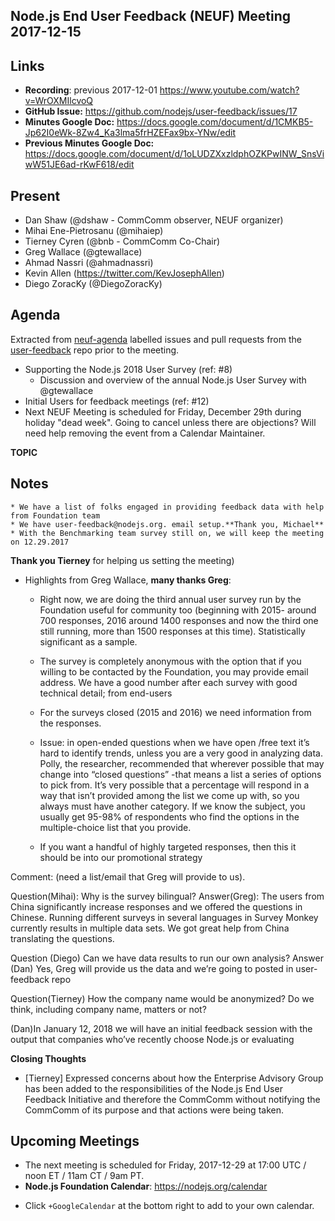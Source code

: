 ## Node.js End User Feedback (NEUF) Meeting 2017-12-15

## Links

* **Recording**:  previous 2017-12-01 https://www.youtube.com/watch?v=WrOXMIlcvoQ 
* **GitHub Issue:** https://github.com/nodejs/user-feedback/issues/17 
* **Minutes Google Doc:** https://docs.google.com/document/d/1CMKB5-Jp62I0eWk-8Zw4_Ka3lma5frHZEFax9bx-YNw/edit
* **Previous Minutes Google Doc:** https://docs.google.com/document/d/1oLUDZXxzldphOZKPwINW_SnsViwW51JE6ad-rKwF618/edit

## Present

- Dan Shaw (@dshaw - CommComm observer, NEUF organizer)
- Mihai Ene-Pietrosanu (@mihaiep)
- Tierney Cyren (@bnb - CommComm Co-Chair)
- Greg Wallace (@gtewallace)
- Ahmad Nassri (@ahmadnassri)
- Kevin Allen (https://twitter.com/KevJosephAllen)
- Diego ZoracKy (@DiegoZoracKy)

## Agenda

Extracted from [neuf-agenda](https://github.com/nodejs/user-feedback/labels/neuf-agenda) labelled issues and pull requests from the [user-feedback](https://github.com/nodejs/user-feedback) repo prior to the meeting.
- Supporting the Node.js 2018 User Survey (ref: #8)
  - Discussion and overview of the annual Node.js User Survey with @gtewallace
- Initial Users for feedback meetings (ref: #12)
- Next NEUF Meeting is scheduled for Friday, December 29th during holiday "dead week". Going to cancel unless there are objections? Will need help removing the event from a Calendar Maintainer.


**TOPIC**

## Notes
	* We have a list of folks engaged in providing feedback data with help from Foundation team 
	* We have user-feedback@nodejs.org. email setup.**Thank you, Michael** 
	* With the Benchmarking team survey still on, we will keep the meeting on 12.29.2017 
  **Thank you Tierney** for helping us setting the meeting)
  * Highlights from Greg Wallace, **many thanks Greg**:
    * Right now, we are doing the third annual user survey run by the Foundation useful 
  for community too (beginning with 2015- around 700 responses, 2016 around 1400 responses 
  and now the third one still running, more than 1500 responses at this time).
  Statistically significant as a sample.
     * The survey is completely anonymous with the option that if you willing to be contacted by the Foundation,
       you may provide email address. We have a good number after each survey with good technical detail; from end-users
       
     * For the surveys closed (2015 and 2016) we need information from the responses.
     
     * Issue: in open-ended questions when we have open /free text it’s hard to identify trends, 
     unless you are a very good in analyzing data. Polly, the researcher, recommended that wherever possible that may
     change into “closed questions” -that means a list a series of options to pick from.
     It’s very possible that a percentage will respond in a way that isn’t provided among the list we come up with,
     so you always must have another category. If we know the subject,
     you usually get 95-98% of respondents who find the options in the multiple-choice list that you provide.
     
     * If you want a handful of highly targeted responses, then this it should be into our promotional strategy
     
Comment: (need a list/email that Greg will provide to us).
 
Question(Mihai): Why is the survey bilingual?
Answer(Greg): The users from China significantly increase responses and we offered the questions in Chinese. Running different surveys in several languages in Survey Monkey currently results in multiple data sets. We got great help from China translating the questions.

Question (Diego) Can we have data results to run our own analysis?
Answer (Dan) Yes, Greg will provide us the data and we’re going to posted in user-feedback repo

Question(Tierney) How the company name would be anonymized? Do we think, including company name, matters or not?

(Dan)In January 12, 2018 we will have an initial feedback session with the output that companies who’ve recently choose Node.js or evaluating 



**Closing Thoughts**
- [Tierney] Expressed concerns about how the Enterprise Advisory Group has been added to the responsibilities of the Node.js End User Feedback Initiative and therefore the CommComm without notifying the CommComm of its purpose and that actions were being taken.

## Upcoming Meetings

* The next meeting is scheduled for Friday, 2017-12-29 at 17:00 UTC / noon ET / 11am CT / 9am PT.
* **Node.js Foundation Calendar**: https://nodejs.org/calendar
 - Click `+GoogleCalendar` at the bottom right to add to your own calendar.




